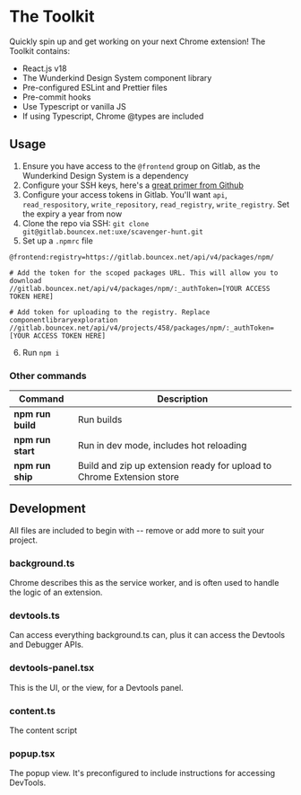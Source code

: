 # The Toolkit

Quickly spin up and get working on your next Chrome extension!  The Toolkit contains:

- React.js v18
- The Wunderkind Design System component library
- Pre-configured ESLint and Prettier files
- Pre-commit hooks
- Use Typescript or vanilla JS
- If using Typescript, Chrome @types are included

## Usage

1. Ensure you have access to the `@frontend` group on Gitlab, as the Wunderkind Design System is a dependency
2. Configure your SSH keys, here's a [great primer from Github](https://docs.github.com/en/authentication/connecting-to-github-with-ssh)
3. Configure your access tokens in Gitlab. You'll want `api`, `read_respository`, `write_repository`, `read_registry`, `write_registry`. Set the expiry a year from now
4. Clone the repo via SSH: `git clone git@gitlab.bouncex.net:uxe/scavenger-hunt.git`
5. Set up a `.npmrc` file

```
@frontend:registry=https://gitlab.bouncex.net/api/v4/packages/npm/

# Add the token for the scoped packages URL. This will allow you to download
//gitlab.bouncex.net/api/v4/packages/npm/:_authToken=[YOUR ACCESS TOKEN HERE]

# Add token for uploading to the registry. Replace componentlibraryexploration
//gitlab.bouncex.net/api/v4/projects/458/packages/npm/:_authToken=[YOUR ACCESS TOKEN HERE]
```

6. Run `npm i`

### Other commands

Command | Description
--- | ---
**npm run build** | Run builds
**npm run start**| Run in dev mode, includes hot reloading
**npm run ship**| Build and zip up extension ready for upload to Chrome Extension store

## Development

All files are included to begin with -- remove or add more to suit your project.

### background.ts

Chrome describes this as the service worker, and is often used to handle the logic of an extension.

### devtools.ts

Can access everything background.ts can, plus it can access the Devtools and Debugger APIs.

### devtools-panel.tsx

This is the UI, or the view, for a Devtools panel.

### content.ts

The content script

### popup.tsx

The popup view.  It's preconfigured to include instructions for accessing DevTools.